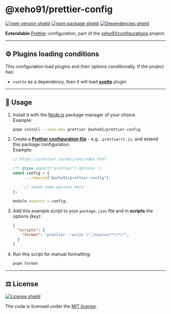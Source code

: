 # @xeho91/prettier-config

[![npm version shield]][npm package URL]
[![npm package shield]][npm package URL]
[![Dependencies shield]][Dependencies URL]

**Extendable** [Prettier] configuration, part of the [xeho91/configurations]
project.

[npm version shield]: https://img.shields.io/npm/v/@xeho91/prettier-config?style=for-the-badge
[npm package shield]: https://img.shields.io/bundlephobia/minzip/@xeho91/prettier-config?style=for-the-badge
[npm package URL]: https://www.npmjs.com/package/@xeho91/prettier-config

[Dependencies shield]: https://img.shields.io/librariesio/release/npm/@xeho91/prettier-config?style=for-the-badge
[Dependencies URL]: https://libraries.io/npm/@xeho91%2Fprettier-config "Dependencies status"

[Prettier]: https://prettier.io
[xeho91/configurations]: https://github.com/xeho91/configurations

---

## ⚙️ Plugins loading conditions

This configuration load plugins and their options conditionally. If the project
has:

- `svelte` as a dependency, then it will load **[svelte]** plugin

[svelte]: ./source/plugins/svelte.ts

---

## 🏁 Usage

1. Install it with the [Node.js] package manager of your choice.\
   Example:

   ```sh
   pnpm install --save-dev prettier @xeho91/prettier-config
   ```

   [Node.js]: https://nodejs.org/en/

1. Create a **[Prettier configuration file]** - e.g. `.prettierrc.js`, and extend
   this package configuration.\
   Example:

   ```js
   // https://prettier.io/docs/en/index.html

   /** @type import("prettier").Options */
   const config = {
		...require("@xeho91/prettier-config"),

		// tweak some options here...
   };

   module.exports = config;
   ```

   [Prettier configuration file]: https://prettier.io/docs/en/configuration.html

1. Add this example script to your `package.json` file and in **scripts**
   the options _(key)_:

   ```json
   {
     "scripts": {
       "format": "prettier --write \"./source/**/*\"",
     }
   }
   ```

1. Run this script for manual formatting:

   ```sh
   pnpm format
   ```

---

## ⚖️ License

[![License shield]][MIT license]

The code is licensed under the [MIT license].

[License shield]: https://img.shields.io/github/license/xeho91/configurations?style=for-the-badge
[MIT license]: https://github.com/xeho91/configurations/blob/main/LICENSE
